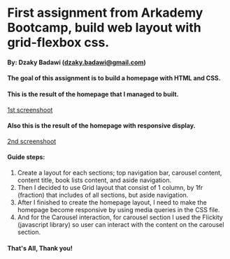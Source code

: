 # First assignment from Arkademy Bootcamp, build web layout with grid-flexbox css.
#### By: Dzaky Badawi (dzaky.badawi@gmail.com)

#### The goal of this assignment is to build a homepage with HTML and CSS.

#### This is the result of the homepage that I managed to built.
[1st screenshoot](https://previews.dropbox.com/p/thumb/AAv9aTW9zBfrWAbDUQYham8A3WaoWW9u4Cyusw1OFgmZ1Guy38VDZltfkuN68kz1Y2JHX5uuX7jpNaMj1QuRbjZAl4J-Yo_oQr-xr1FmF83nl2LgLrZmnpqTSgMwCTMjn7Ysmk0ubV1qQs6R5bBHfXsLSGzbPYVZzmJkrl4_bji0CBFaqJef3uXdva-Psu9iseQ7-fL_t9pchiUjQWVykkmrucXQyy5spe1yTBijVpyCHVLkXsjYgH8pTe1WCjS7gg9i7tG6Ez920vnjLzBMDxwMFjXAzo0-fGYaMexw0XA_tH5IWU-pEIMzK2xrXGCXtsq0Pfzyge1vOOE0yBpmYpL0/p.png?fv_content=true&size_mode=5)

#### Also this is the result of the homepage with responsive display.
[2nd screenshoot](https://previews.dropbox.com/p/thumb/AAtny1N8VuUsTYOoTnASwMtH0MDhhLdClL_lP8pYxYFjmEXWVgRDRCRkrHMpX6zqtfOSkWhXL8O4lgBcDVe46Xmcyv5BUcoTeJDQyvNZ463a1bwSGSr9DLhsWwFa04gWBhjg5B99nnHUQbREC7W1VOGXRbknRf0b5I5U1paaoQTJP4R7tNIq8Is9V2O3v8crXUNSWpROB8AcbHiwKxDGBtT1SuS4HQmfo2q6VQXLpuiVQERMnq7vIaMiYjXly_10uqQaXGIQtWpEDppcf__vy4I2VKLQCZeiM96CIOOGPNdG7uIjczPXPIbMiO-E6RDnFccap6m-wEW2FRVRTCwKMFfz/p.png?fv_content=true&size_mode=5)

#### Guide steps:
1. Create a layout for each sections; top navigation bar, carousel content, content title, book lists content, and aside navigation.
2. Then I decided to use Grid layout that consist of 1 column, by 1fr (fraction) that includes of all sections, but aside navigation.
3. After I finished to create the homepage layout, I need to make the homepage become responsive by using media queries in the CSS file.
4. And for the Carousel interaction, for carousel section I used the Flickity (javascript library) so user can interact with the content on the carousel section.

#### That's All, Thank you!

